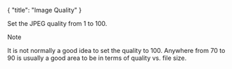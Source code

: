 {
    "title": "Image Quality"
}

Set the JPEG quality from 1 to 100.

<div class="Note">
    <div class="Note__Title">
        Note
    </div>
    <div class="Note__Body">
        <p>It is not normally a good idea to set the quality to 100. Anywhere from 70 to 90 is usually a good area to be in terms of quality vs. file size.</p>
    </div>
</div>
